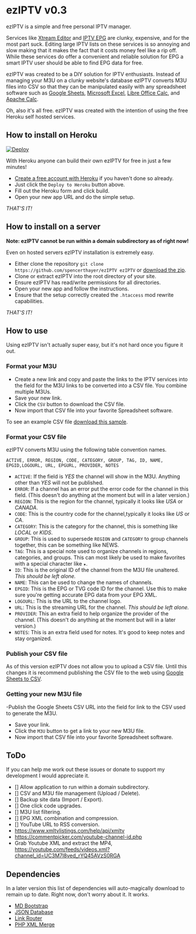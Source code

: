 # ezIPTV v0.3

ezIPTV is a simple and free personal IPTV manager.

Services like [Xtream Editor](https://xtream-editor.com) and [IPTV EPG](https://www.iptv-epg.com/) are clunky, expensive, and for the most part suck. Editing large IPTV lists on these services is so annoying and slow making that it makes the fact that it costs money feel like a rip off. While these services do offer a convenient and reliable solution for EPG a smart IPTV user should be able to find EPG data for free.

ezIPTV was created to be a DIY solution for IPTV enthusiasts. Instead of managing your M3U on a clunky website's database ezIPTV converts M3U files into CSV so that they can be manipulated easily with any spreadsheet software such as [Google Sheets](https://www.google.com/sheets/about/), [Microsoft Excel](https://products.office.com/en-us/excel), [Libre Office Calc](https://www.libreoffice.org/discover/calc), and [Apache Calc](https://www.openoffice.org/product/calc.html).

Oh, also it's all free. ezIPTV was created with the intention of using the free Heroku self hosted services.

## How to install on Heroku
[![Deploy](https://www.herokucdn.com/deploy/button.png)](https://heroku.com/deploy?template=https://github.com/spencerthayer/ezIPTV)

With Heroku anyone can build their own ezIPTV for free in just a few minutes!
- [Create a free account with Heroku](https://signup.heroku.com/php) if you haven't done so already.
- Just click the `Deploy to Heroku` button above.
- Fill out the Heroku form and click build.
- Open your new app URL and do the simple setup.

_THAT'S IT!_

## How to install on a server
**Note: ezIPTV cannot be run within a domain subdirectory as of right now!**

Even on hosted servers ezIPTV installation is extremely easy.
- Either clone the repository `git clone https://github.com/spencerthayer/ezIPTV ezIPTV` or [download the zip](https://github.com/spencerthayer/ezIPTV/archive/master.zip).
- Clone or extract ezIPTV into the root directory of your site.
- Ensure ezIPTV has read/write permissions for all directories.
- Open your new app and follow the instructions.
- Ensure that the setup correctly created the `.htaccess` mod rewrite capabilities.

_THAT'S IT!_

## How to use

Using ezIPTV isn't actually super easy, but it's not hard once you figure it out.

### Format your M3U

- Create a new link and copy and paste the links to the IPTV services into the field for the M3U links to be converted into a CSV file. You combine multiple M3Us.
- Save your new link.
- Click the `CSV` button to download the CSV file.
- Now import that CSV file into your favorite Spreadsheet software.

To see an example CSV file [download this sample](https://docs.google.com/spreadsheets/d/e/2PACX-1vRCK3VaABs6SlEL-nBXtbvDPhMkgbKpHKENGK_-1kOtkpUT2KSznjlTgCbmT2lcur9LinZRM7c-wDp-/pub?gid=878215409&single=true&output=csv).

### Format your CSV file

ezIPTV converts M3U using the following table convention names.

`ACTIVE, ERROR, REGION, CODE, CATEGORY, GROUP, TAG, ID, NAME, EPGID,LOGOURL, URL, EPGURL, PROVIDER, NOTES`

- `ACTIVE`: If the field is _YES_ the channel will show in the M3U. Anything other than _YES_ will not be published.
- `ERROR`: If a channel has an error put the error code for the channel in this field. (This doesn't do anything at the moment but will in a later version.)
- `REGION`: This is the region for the channel, typically it looks like _USA_ or _CANADA_.
- `CODE`: This is the country code for the channel,typically it looks like _US_ or _CA_.
- `CATEGORY`: This is the category for the channel, this is something like _LOCAL_ or _KIDS_.
- `GROUP`: This is used to supersede `REGION` and `CATEGORY` to group channels together, this can be something like NEWS.
- `TAG`: This is a special note used to organize channels in regions, categories, and groups. This can most likely be used to make favorites with a special character like `★`.
- `ID`: This is the original ID of the channel from the M3U file unaltered. *This should be left alone.*
- `NAME`: This can be used to change the names of channels.
- `EPGID`: This is the EPG or TVG code ID for the channel. Use this to make sure you're getting accurate EPG data from your EPG XML.
- `LOGOURL`: This is the URL to the channel logo.
- `URL`: This is the streaming URL for the channel. *This should be left alone.*
- `PROVIDER`: This an extra field to help organize the provider of the channel. (This doesn't do anything at the moment but will in a later version.)
- `NOTES`: This is an extra field used for notes. It's good to keep notes and stay organized.

### Publish your CSV file

As of this version ezIPTV does not allow you to upload a CSV file. Until this changes it is recommend publishing the CSV file to the web using [Google Sheets to CSV](https://support.google.com/docs/answer/183965).

### Getting your new M3U file

-Publish the Google Sheets CSV URL into the field for link to the CSV used to generate the M3U.
- Save your link.
- Click the `M3U` button to get a link to your new M3U file.
- Now import that CSV file into your favorite Spreadsheet software.

## ToDo
If you can help me work out these issues or donate to support my development I would appreciate it.
- [] Allow application to run within a domain subdirectory.
- [] CSV and M3U file management (Upload / Delete).
- [] Backup site data (Import / Export). 
- [] One click code upgrades.
- [] M3U list filtering.
- [] EPG XML combination and compression.
- [] YouTube URL to RSS conversion.
 - https://www.xmltvlistings.com/help/api/xmltv
 - https://commentpicker.com/youtube-channel-id.php
 - Grab Youtube XML and extract the MP4, https://youtube.com/feeds/videos.xml?channel_id=UC3M7l8ved_rYQ45AVzS0RGA
 

## Dependencies
In a later version this list of dependencies will auto-magically download to remain up to date. Right now, don't worry about it. It works.

- [MD Bootstrap](https://mdbootstrap.com)
- [JSON Database](https://github.com/plamendev/json-database)
- [Link Router](https://github.com/apsdehal/Link)
- [PHP XML Merge](https://github.com/hareko/php-merge-xml)